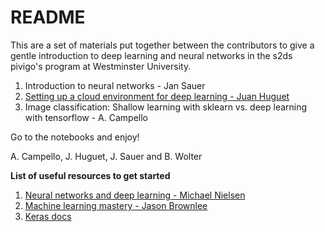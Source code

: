 # README

This are a set of materials put together between the contributors to give a gentle introduction to deep learning and neural networks in the s2ds pivigo's program at Westminster University.

1. Introduction to neural networks - Jan Sauer
2. [Setting up a cloud environment for deep learning - Juan Huguet](setupjupyteraws.ipynb)
3. Image classification: Shallow learning with sklearn vs. deep learning with tensorflow - A. Campello

Go to the notebooks and enjoy!

A. Campello, J. Huguet, J. Sauer and B. Wolter

**List of useful resources to get started**
 1. [Neural networks and deep learning - Michael Nielsen](https://neuralnetworksanddeeplearning.com)
 2. [Machine learning mastery - Jason Brownlee](https://machinelearningmastery.com/?s=deep+learning&submit=Search)
 3. [Keras docs](https://keras.io/)
